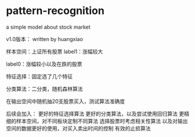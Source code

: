 # pattern-recognition
a simple model about stock market

v1.0版本：
written by huangxiao

样本空间：上证所有股票
label1：涨幅较大

label0：涨幅较小以及在跌的股票

特征选择：固定选了几个特征

分类算法：二分类，随机森林算法

在输出空间中随机抽20支股票买入，测试算法准确度


后续会加入：
更好的特征选择算法
更好的分类算法，以及尝试使用回归算法
更精细的样本空间，对不同板块定制不同算法
选择股票时考虑相关性算法
以及对输出空间的数据更好的使用，对买入卖出时间的控制
有效的止损算法
